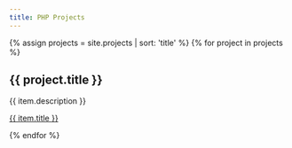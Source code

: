```yaml
---
title: PHP Projects
---
```


{% assign projects = site.projects | sort: 'title' %}
{% for project in projects %}
  <h2>{{ project.title }}</h2>
  <p>{{ item.description }}</p>
  <p><a href="{{ item.url }}">{{ item.title }}</a></p>
{% endfor %}
